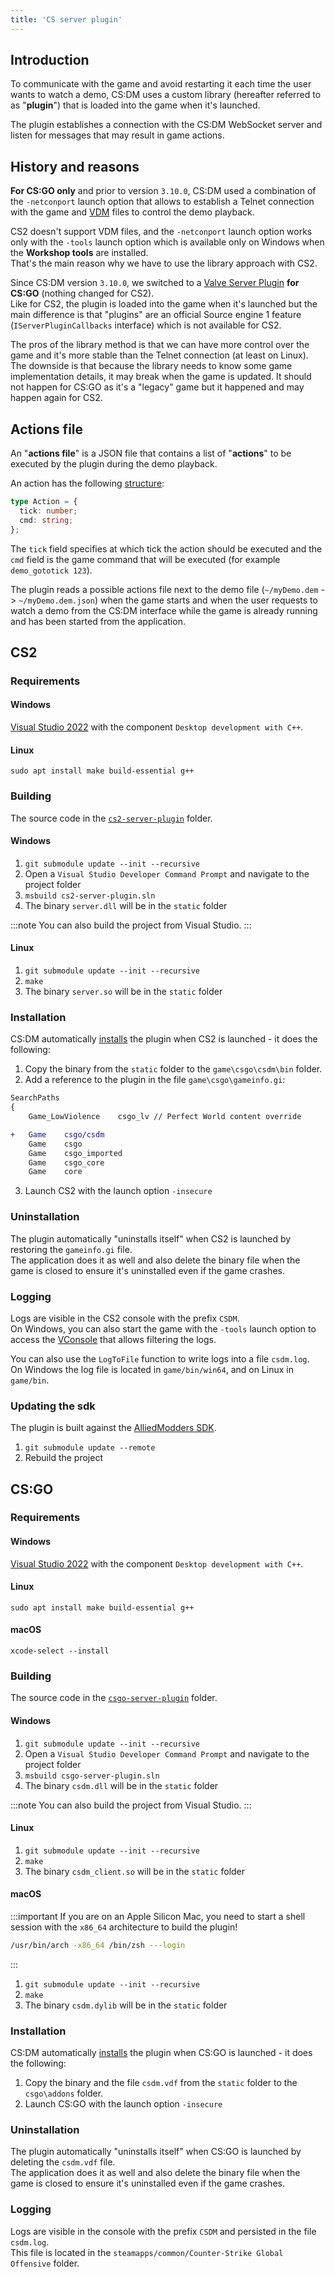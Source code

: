 ```yaml
---
title: 'CS server plugin'
---
```


## Introduction

To communicate with the game and avoid restarting it each time the user wants to watch a demo, CS:DM uses a custom
library (hereafter referred to as "**plugin**") that is loaded into the game when it's launched.

The plugin establishes a connection with the CS:DM WebSocket server and listen for messages that may result in game
actions.

## History and reasons

**For CS:GO only** and prior to version `3.10.0`, CS:DM used a combination of the `-netconport` launch option that
allows to establish a Telnet connection with the game and [VDM](https://developer.valvesoftware.com/wiki/Demo_Recording_Tools)
files to control the demo playback.

CS2 doesn't support VDM files, and the `-netconport` launch option works only with the `-tools` launch option which is
available only on Windows when the **Workshop tools** are installed.  
That's the main reason why we have to use the library approach with CS2.

Since CS:DM version `3.10.0`, we switched to a [Valve Server Plugin](https://developer.valvesoftware.com/wiki/Server_plugins)
**for CS:GO** (nothing changed for CS2).  
Like for CS2, the plugin is loaded into the game when it's launched but the main difference is that "plugins" are an
official Source engine 1 feature (`IServerPluginCallbacks` interface) which is not available for CS2.

The pros of the library method is that we can have more control over the game and it's more stable than the Telnet
connection (at least on Linux).  
The downside is that because the library needs to know some game implementation details, it may break when the game is
updated. It should not happen for CS:GO as it's a "legacy" game but it happened and may happen again for CS2.

## Actions file

An "**actions file**" is a JSON file that contains a list of "**actions**" to be executed by the plugin during the demo
playback.

An action has the following [structure](https://github.com/akiver/cs-demo-manager/blob/main/src/node/counter-strike/json-actions-file/json-actions-file-generator.ts):

```ts
type Action = {
  tick: number;
  cmd: string;
};
```

The `tick` field specifies at which tick the action should be executed and the `cmd` field is the game command that will
be executed (for example `demo_gototick 123`).

The plugin reads a possible actions file next to the demo file (`~/myDemo.dem` -> `~/myDemo.dem.json`) when the game
starts and when the user requests to watch a demo from the CS:DM interface while the game is already running and has
been started from the application.

## CS2

### Requirements

#### Windows

[Visual Studio 2022](https://visualstudio.microsoft.com/downloads/) with the component `Desktop development with C++`.

#### Linux

`sudo apt install make build-essential g++`

### Building

The source code in the [`cs2-server-plugin`](https://github.com/akiver/cs-demo-manager/blob/main/cs2-server-plugin) folder.

#### Windows

1. `git submodule update --init --recursive`
2. Open a `Visual Studio Developer Command Prompt` and navigate to the project folder
3. `msbuild cs2-server-plugin.sln`
4. The binary `server.dll` will be in the `static` folder

:::note
You can also build the project from Visual Studio.
:::

#### Linux

1. `git submodule update --init --recursive`
2. `make`
3. The binary `server.so` will be in the `static` folder

### Installation

CS:DM automatically [installs](https://github.com/akiver/cs-demo-manager/blob/main/src/node/counter-strike/launcher/cs2-server-plugin.ts) the plugin when CS2 is launched - it does the following:

1. Copy the binary from the `static` folder to the `game\csgo\csdm\bin` folder.
2. Add a reference to the plugin in the file `game\csgo\gameinfo.gi`:

```diff
SearchPaths
{
	Game_LowViolence	csgo_lv // Perfect World content override

+	Game	csgo/csdm
	Game	csgo
	Game	csgo_imported
	Game	csgo_core
	Game	core
```

3. Launch CS2 with the launch option `-insecure`

### Uninstallation

The plugin automatically "uninstalls itself" when CS2 is launched by restoring the `gameinfo.gi` file.  
The application does it as well and also delete the binary file when the game is closed to ensure it's uninstalled even
if the game crashes.

### Logging

Logs are visible in the CS2 console with the prefix `CSDM`.  
On Windows, you can also start the game with the `-tools` launch option to access the
[VConsole](https://developer.valvesoftware.com/wiki/Valve_Console) that allows filtering the logs.

You can also use the `LogToFile` function to write logs into a file `csdm.log`.  
On Windows the log file is located in `game/bin/win64`, and on Linux in `game/bin`.

### Updating the sdk

The plugin is built against the [AlliedModders SDK](https://github.com/alliedmodders/hl2sdk/tree/cs2).

1. `git submodule update --remote`
2. Rebuild the project

## CS\:GO

### Requirements

#### Windows

[Visual Studio 2022](https://visualstudio.microsoft.com/downloads/) with the component `Desktop development with C++`.

#### Linux

`sudo apt install make build-essential g++`

#### macOS

`xcode-select --install`

### Building

The source code in the [`csgo-server-plugin`](https://github.com/akiver/cs-demo-manager/blob/main/csgo-server-plugin) folder.

#### Windows

1. `git submodule update --init --recursive`
2. Open a `Visual Studio Developer Command Prompt` and navigate to the project folder
3. `msbuild csgo-server-plugin.sln`
4. The binary `csdm.dll` will be in the `static` folder

:::note
You can also build the project from Visual Studio.
:::

#### Linux

1. `git submodule update --init --recursive`
2. `make`
3. The binary `csdm_client.so` will be in the `static` folder

#### macOS

:::important
If you are on an Apple Silicon Mac, you need to start a shell session with the `x86_64` architecture to build the plugin!

```sh
/usr/bin/arch -x86_64 /bin/zsh ---login
```

:::

1. `git submodule update --init --recursive`
2. `make`
3. The binary `csdm.dylib` will be in the `static` folder

### Installation

CS:DM automatically [installs](https://github.com/akiver/cs-demo-manager/blob/main/src/node/counter-strike/launcher/csgo-server-plugin.ts) the plugin when CS:GO is launched - it does the following:

1. Copy the binary and the file `csdm.vdf` from the `static` folder to the `csgo\addons` folder.
2. Launch CS:GO with the launch option `-insecure`

### Uninstallation

The plugin automatically "uninstalls itself" when CS:GO is launched by deleting the `csdm.vdf` file.  
The application does it as well and also delete the binary file when the game is closed to ensure it's uninstalled even
if the game crashes.

### Logging

Logs are visible in the console with the prefix `CSDM` and persisted in the file `csdm.log`.  
This file is located in the `steamapps/common/Counter-Strike Global Offensive` folder.
